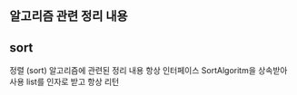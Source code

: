 ## 알고리즘 관련 정리 내용

## sort 
정렬 (sort) 알고리즘에 관련된 정리 내용 
항상 인터페이스 SortAlgoritm을 상속받아 사용
list<Integer>를 인자로 받고 항상 리턴 
